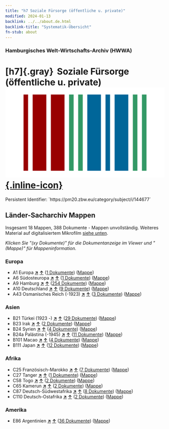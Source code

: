 ```yaml
---
title: "h7 Soziale Fürsorge (öffentliche u. private)"
modified: 2024-01-13
backlink: ../../about.de.html
backlink-title: "Systematik-Übersicht"
fn-stub: about
---
```


### Hamburgisches Welt-Wirtschafts-Archiv (HWWA)

# [h7]{.gray}&#8201; Soziale Fürsorge (öffentliche u. private) &#160; [![Wikidata](/images/Wikidata-logo.svg "Wikidata"){.inline-icon}](http://www.wikidata.org/entity/Q99427894)

<div class="hint">Persistent Identifier: `https://pm20.zbw.eu/category/subject/i/144677`</div>







## Länder-Sacharchiv Mappen






Insgesamt 18 Mappen, 388 Dokumente - Mappen unvollständig. Weiteres Material auf digitalisiertem Mikrofilm [siehe unten](#filmsections).

_Klicken Sie "(xy Dokumente)" für die Dokumentanzeige im Viewer und "(Mappe)" für Mappeninformation._




### Europa

- A1 Europa [**&nearr;**](../../../geo/i/140892/about.de.html "Europa (alle Mappen)") [**&uarr;**](../../../geo/about.de.html#A1 "Ländersystematik") (<a href="https://pm20.zbw.eu/iiifview/folder/sh/140892,144677" title="über: Europa : Soziale Fürsorge (öffentliche u. private)" target="_blank">1 Dokumente</a>) ([Mappe](../../../../folder/sh/1408xx/140892/1446xx/144677/about.de.html))
- A6 Südosteuropa [**&nearr;**](../../../geo/i/140900/about.de.html "Südosteuropa (alle Mappen)") [**&uarr;**](../../../geo/about.de.html#A6 "Ländersystematik") (<a href="https://pm20.zbw.eu/iiifview/folder/sh/140900,144677" title="über: Südosteuropa : Soziale Fürsorge (öffentliche u. private)" target="_blank">1 Dokumente</a>) ([Mappe](../../../../folder/sh/1409xx/140900/1446xx/144677/about.de.html))
- A9 Hamburg [**&nearr;**](../../../geo/i/140905/about.de.html "Hamburg (alle Mappen)") [**&uarr;**](../../../geo/about.de.html#A9 "Ländersystematik") (<a href="https://pm20.zbw.eu/iiifview/folder/sh/140905,144677" title="über: Hamburg : Soziale Fürsorge (öffentliche u. private)" target="_blank">254 Dokumente</a>) ([Mappe](../../../../folder/sh/1409xx/140905/1446xx/144677/about.de.html))
- A10 Deutschland [**&nearr;**](../../../geo/i/126128/about.de.html "Deutschland (alle Mappen)") [**&uarr;**](../../../geo/about.de.html#A10 "Ländersystematik") (<a href="https://pm20.zbw.eu/iiifview/folder/sh/126128,144677" title="über: Deutschland : Soziale Fürsorge (öffentliche u. private)" target="_blank">9 Dokumente</a>) ([Mappe](../../../../folder/sh/1261xx/126128/1446xx/144677/about.de.html))
- A43 Osmanisches Reich (-1923) [**&nearr;**](../../../geo/i/141034/about.de.html "Osmanisches Reich (-1923) (alle Mappen)") [**&uarr;**](../../../geo/about.de.html#A43 "Ländersystematik") (<a href="https://pm20.zbw.eu/iiifview/folder/sh/141034,144677" title="über: Osmanisches Reich (-1923) : Soziale Fürsorge (öffentliche u. private)" target="_blank">3 Dokumente</a>) ([Mappe](../../../../folder/sh/1410xx/141034/1446xx/144677/about.de.html))

### Asien

- B21 Türkei (1923 -) [**&nearr;**](../../../geo/i/141111/about.de.html "Türkei (1923 -) (alle Mappen)") [**&uarr;**](../../../geo/about.de.html#B21 "Ländersystematik") (<a href="https://pm20.zbw.eu/iiifview/folder/sh/141111,144677" title="über: Türkei (1923 -) : Soziale Fürsorge (öffentliche u. private)" target="_blank">29 Dokumente</a>) ([Mappe](../../../../folder/sh/1411xx/141111/1446xx/144677/about.de.html))
- B23 Irak [**&nearr;**](../../../geo/i/141113/about.de.html "Irak (alle Mappen)") [**&uarr;**](../../../geo/about.de.html#B23 "Ländersystematik") (<a href="https://pm20.zbw.eu/iiifview/folder/sh/141113,144677" title="über: Irak : Soziale Fürsorge (öffentliche u. private)" target="_blank">2 Dokumente</a>) ([Mappe](../../../../folder/sh/1411xx/141113/1446xx/144677/about.de.html))
- B24 Syrien [**&nearr;**](../../../geo/i/141114/about.de.html "Syrien (alle Mappen)") [**&uarr;**](../../../geo/about.de.html#B24 "Ländersystematik") (<a href="https://pm20.zbw.eu/iiifview/folder/sh/141114,144677" title="über: Syrien : Soziale Fürsorge (öffentliche u. private)" target="_blank">4 Dokumente</a>) ([Mappe](../../../../folder/sh/1411xx/141114/1446xx/144677/about.de.html))
- B24a Palästina (-1945) [**&nearr;**](../../../geo/i/141115/about.de.html "Palästina (-1945) (alle Mappen)") [**&uarr;**](../../../geo/about.de.html#B24a "Ländersystematik") (<a href="https://pm20.zbw.eu/iiifview/folder/sh/141115,144677" title="über: Palästina (-1945) : Soziale Fürsorge (öffentliche u. private)" target="_blank">11 Dokumente</a>) ([Mappe](../../../../folder/sh/1411xx/141115/1446xx/144677/about.de.html))
- B101 Macao [**&nearr;**](../../../geo/i/141267/about.de.html "Macao (alle Mappen)") [**&uarr;**](../../../geo/about.de.html#B101 "Ländersystematik") (<a href="https://pm20.zbw.eu/iiifview/folder/sh/141267,144677" title="über: Macao : Soziale Fürsorge (öffentliche u. private)" target="_blank">4 Dokumente</a>) ([Mappe](../../../../folder/sh/1412xx/141267/1446xx/144677/about.de.html))
- B111 Japan [**&nearr;**](../../../geo/i/141272/about.de.html "Japan (alle Mappen)") [**&uarr;**](../../../geo/about.de.html#B111 "Ländersystematik") (<a href="https://pm20.zbw.eu/iiifview/folder/sh/141272,144677" title="über: Japan : Soziale Fürsorge (öffentliche u. private)" target="_blank">12 Dokumente</a>) ([Mappe](../../../../folder/sh/1412xx/141272/1446xx/144677/about.de.html))

### Afrika

- C25 Französisch-Marokko [**&nearr;**](../../../geo/i/141358/about.de.html "Französisch-Marokko (alle Mappen)") [**&uarr;**](../../../geo/about.de.html#C25 "Ländersystematik") (<a href="https://pm20.zbw.eu/iiifview/folder/sh/141358,144677" title="über: Französisch-Marokko : Soziale Fürsorge (öffentliche u. private)" target="_blank">7 Dokumente</a>) ([Mappe](../../../../folder/sh/1413xx/141358/1446xx/144677/about.de.html))
- C27 Tanger [**&nearr;**](../../../geo/i/141360/about.de.html "Tanger (alle Mappen)") [**&uarr;**](../../../geo/about.de.html#C27 "Ländersystematik") (<a href="https://pm20.zbw.eu/iiifview/folder/sh/141360,144677" title="über: Tanger : Soziale Fürsorge (öffentliche u. private)" target="_blank">1 Dokumente</a>) ([Mappe](../../../../folder/sh/1413xx/141360/1446xx/144677/about.de.html))
- C58 Togo [**&nearr;**](../../../geo/i/141408/about.de.html "Togo (alle Mappen)") [**&uarr;**](../../../geo/about.de.html#C58 "Ländersystematik") (<a href="https://pm20.zbw.eu/iiifview/folder/sh/141408,144677" title="über: Togo : Soziale Fürsorge (öffentliche u. private)" target="_blank">2 Dokumente</a>) ([Mappe](../../../../folder/sh/1414xx/141408/1446xx/144677/about.de.html))
- C65 Kamerun [**&nearr;**](../../../geo/i/141410/about.de.html "Kamerun (alle Mappen)") [**&uarr;**](../../../geo/about.de.html#C65 "Ländersystematik") (<a href="https://pm20.zbw.eu/iiifview/folder/sh/141410,144677" title="über: Kamerun : Soziale Fürsorge (öffentliche u. private)" target="_blank">2 Dokumente</a>) ([Mappe](../../../../folder/sh/1414xx/141410/1446xx/144677/about.de.html))
- C87 Deutsch-Südwestafrika [**&nearr;**](../../../geo/i/141450/about.de.html "Deutsch-Südwestafrika (alle Mappen)") [**&uarr;**](../../../geo/about.de.html#C87 "Ländersystematik") (<a href="https://pm20.zbw.eu/iiifview/folder/sh/141450,144677" title="über: Deutsch-Südwestafrika : Soziale Fürsorge (öffentliche u. private)" target="_blank">8 Dokumente</a>) ([Mappe](../../../../folder/sh/1414xx/141450/1446xx/144677/about.de.html))
- C110 Deutsch-Ostafrika [**&nearr;**](../../../geo/i/141471/about.de.html "Deutsch-Ostafrika (alle Mappen)") [**&uarr;**](../../../geo/about.de.html#C110 "Ländersystematik") (<a href="https://pm20.zbw.eu/iiifview/folder/sh/141471,144677" title="über: Deutsch-Ostafrika : Soziale Fürsorge (öffentliche u. private)" target="_blank">2 Dokumente</a>) ([Mappe](../../../../folder/sh/1414xx/141471/1446xx/144677/about.de.html))

### Amerika

- E86 Argentinien [**&nearr;**](../../../geo/i/141692/about.de.html "Argentinien (alle Mappen)") [**&uarr;**](../../../geo/about.de.html#E86 "Ländersystematik") (<a href="https://pm20.zbw.eu/iiifview/folder/sh/141692,144677" title="über: Argentinien : Soziale Fürsorge (öffentliche u. private)" target="_blank">36 Dokumente</a>) ([Mappe](../../../../folder/sh/1416xx/141692/1446xx/144677/about.de.html))



<a id="filmsections" />














